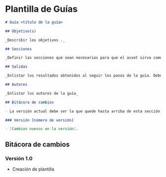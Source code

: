 # Plantilla de Guías

```md
# Guía <título de la guía>

## Objetivo(s)

_Describir los objetivos ._

## Secciones

_Definir las secciones que sean necesarias para que el asset sirva como recurso de apoyo en un proceso_

## Salidas

_Enlistar los resultados obtenidos al seguir los pasos de la guía. Deben estar alineados al objetivo de la guía._

## Autores

_Enlistar los autores de la guía_

## Bitácora de cambios

- La versión actual debe ser la que quede hasta arriba de esta sección

### Versión [número de versión]

- [Cambios nuevos en la versión].
```

## Bitácora de cambios

### Versión 1.0

- Creación de plantilla
